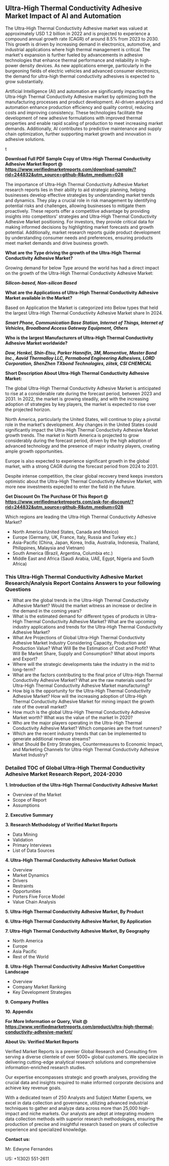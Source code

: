 <h2>Ultra-High Thermal Conductivity Adhesive Market Impact of AI and Automation</h2><p>The Ultra-High Thermal Conductivity Adhesive market was valued at approximately USD 1.2 billion in 2022 and is projected to experience a compound annual growth rate (CAGR) of around 8.5% from 2023 to 2030. This growth is driven by increasing demand in electronics, automotive, and industrial applications where high thermal management is critical. The market's expansion is further fueled by advancements in adhesive technologies that enhance thermal performance and reliability in high-power density devices. As new applications emerge, particularly in the burgeoning fields of electric vehicles and advanced consumer electronics, the demand for ultra-high thermal conductivity adhesives is expected to grow substantially.</p><p>Artificial Intelligence (AI) and automation are significantly impacting the Ultra-High Thermal Conductivity Adhesive market by optimizing both the manufacturing processes and product development. AI-driven analytics and automation enhance production efficiency and quality control, reducing costs and improving consistency. These technologies facilitate the development of new adhesive formulations with improved thermal properties and enable rapid scaling of production to meet increasing market demands. Additionally, AI contributes to predictive maintenance and supply chain optimization, further supporting market growth and innovation in adhesive solutions.</p>t</p><p id="" class=""><strong>Download Full PDF Sample Copy of Ultra-High Thermal Conductivity Adhesive Market Report @ <a href="https://www.verifiedmarketreports.com/download-sample/?rid=244832&utm_source=github-R&utm_medium=028" target="_blank">https://www.verifiedmarketreports.com/download-sample/?rid=244832&utm_source=github-R&utm_medium=028</a></strong></p><p>The importance of&nbsp;Ultra-High Thermal Conductivity Adhesive Market research reports lies in their ability to aid strategic planning, helping businesses develop effective strategies by understanding market trends and dynamics. They play a crucial role in risk management by identifying potential risks and challenges, allowing businesses to mitigate them proactively. These reports offer a competitive advantage by providing insights into competitors' strategies and Ultra-High Thermal Conductivity Adhesive Market positioning. For investors, they provide critical data for making informed decisions by highlighting market forecasts and growth potential. Additionally, market research reports guide product development by understanding consumer needs and preferences, ensuring products meet market demands and drive business growth.</p><p><strong>What are the&nbsp;Type driving the growth of the Ultra-High Thermal Conductivity Adhesive Market?</strong></p><p id="" class="">Growing demand for below Type around the world has had a direct impact on the growth of the Ultra-High Thermal Conductivity Adhesive Market:</p><em><strong>Silicon-based, Non-silicon Based</strong></em></p><strong>What are the&nbsp;Applications&nbsp;of Ultra-High Thermal Conductivity Adhesive Market available in the Market?</strong></p><p id="" class="">Based on Application the Market is categorized into Below types that held the largest Ultra-High Thermal Conductivity Adhesive Market share In 2024.</p><em><strong>Smart Phone, Communication Base Station, Internet of Things, Internet of Vehicles, Broadband Access Gateway Equipment, Others</strong></em></p><strong>Who is the largest Manufacturers of Ultra-High Thermal Conductivity Adhesive Market worldwide?</strong></p><p><em><strong>Dow, Henkel, Shin-Etsu, Parker Hannifin, 3M, Momentive, Master Bond Inc., Aavid Thermalloy LLC, Permabond Engineering Adhesives, LORD Corporation, ShenZhen TXbond Technologies, ziitek, CSI CHEMICAL</strong></em></p><p id="" class=""><strong>Short Description About Ultra-High Thermal Conductivity Adhesive Market:</strong></p><p>The global Ultra-High Thermal Conductivity Adhesive Market is anticipated to rise at a considerable rate during the forecast period, between 2023 and 2031. In 2022, the market is growing steadily, and with the increasing adoption of strategies by key players, the market is expected to rise over the projected horizon.</p><p>North America, particularly the United States, will continue to play a pivotal role in the market's development. Any changes in the United States could significantly impact the Ultra-High Thermal Conductivity Adhesive Market growth trends. The market in North America is projected to grow considerably during the forecast period, driven by the high adoption of advanced technology and the presence of major industry players, creating ample growth opportunities.</p><p>Europe is also expected to experience significant growth in the global market, with a strong CAGR during the forecast period from 2024 to 2031.</p><p>Despite intense competition, the clear global recovery trend keeps investors optimistic about the Ultra-High Thermal Conductivity Adhesive Market, with more new investments expected to enter the field in the future.</p><p id="" class=""><strong>Get Discount On The Purchase Of This Report @ <a href="https://www.verifiedmarketreports.com/ask-for-discount/?rid=244832&utm_source=github-R&utm_medium=028" target="_blank">https://www.verifiedmarketreports.com/ask-for-discount/?rid=244832&utm_source=github-R&utm_medium=028</a></strong></p>Which regions are leading the Ultra-High Thermal Conductivity Adhesive Market?</p><ul><li>North America (United States, Canada and Mexico)</li><li>Europe (Germany, UK, France, Italy, Russia and Turkey etc.)</li><li>Asia-Pacific (China, Japan, Korea, India, Australia, Indonesia, Thailand, Philippines, Malaysia and Vietnam)</li><li>South America (Brazil, Argentina, Columbia etc.)</li><li>Middle East and Africa (Saudi Arabia, UAE, Egypt, Nigeria and South Africa)</li></ul><h3 id="" class="">This Ultra-High Thermal Conductivity Adhesive Market Research/Analysis Report Contains Answers to your following Questions</h3><ul><li>What are the global trends in the Ultra-High Thermal Conductivity Adhesive Market? Would the market witness an increase or decline in the demand in the coming years?</li><li>What is the estimated demand for different types of products in Ultra-High Thermal Conductivity Adhesive Market? What are the upcoming industry applications and trends for the Ultra-High Thermal Conductivity Adhesive Market?</li><li>What Are Projections of Global Ultra-High Thermal Conductivity Adhesive Market Industry Considering Capacity, Production and Production Value? What Will Be the Estimation of Cost and Profit? What Will Be Market Share, Supply and Consumption? What about imports and Export?</li><li>Where will the strategic developments take the industry in the mid to long-term?</li><li>What are the factors contributing to the final price of Ultra-High Thermal Conductivity Adhesive Market? What are the raw materials used for Ultra-High Thermal Conductivity Adhesive Market manufacturing?</li><li>How big is the opportunity for the Ultra-High Thermal Conductivity Adhesive Market? How will the increasing adoption of Ultra-High Thermal Conductivity Adhesive Market for mining impact the growth rate of the overall market?</li><li>How much is the global Ultra-High Thermal Conductivity Adhesive Market worth? What was the value of the market In 2020?</li><li>Who are the major players operating in the Ultra-High Thermal Conductivity Adhesive Market? Which companies are the front runners?</li><li>Which are the recent industry trends that can be implemented to generate additional revenue streams?</li><li>What Should Be Entry Strategies, Countermeasures to Economic Impact, and Marketing Channels for Ultra-High Thermal Conductivity Adhesive Market Industry?</li></ul><h3 id="" class="">Detailed TOC of Global Ultra-High Thermal Conductivity Adhesive Market Research Report, 2024-2030</h3><p id="" class=""><strong>1. Introduction of the Ultra-High Thermal Conductivity Adhesive Market</strong></p><ul><li>Overview of the Market</li><li>Scope of Report</li><li>Assumptions</li></ul><p id="" class=""><strong>2. Executive Summary</strong></p><p id="" class=""><strong>3. Research Methodology of Verified Market Reports</strong></p><ul><li>Data Mining</li><li>Validation</li><li>Primary Interviews</li><li>List of Data Sources</li></ul><p id="" class=""><strong>4. Ultra-High Thermal Conductivity Adhesive Market Outlook</strong></p><ul><li>Overview</li><li>Market Dynamics</li><li>Drivers</li><li>Restraints</li><li>Opportunities</li><li>Porters Five Force Model</li><li>Value Chain Analysis</li></ul><p id="" class=""><strong>5. Ultra-High Thermal Conductivity Adhesive Market, By Product</strong></p><p id="" class=""><strong>6. Ultra-High Thermal Conductivity Adhesive Market, By Application</strong></p><p id="" class=""><strong>7. Ultra-High Thermal Conductivity Adhesive Market, By Geography</strong></p><ul><li>North America</li><li>Europe</li><li>Asia Pacific</li><li>Rest of the World</li></ul><p id="" class=""><strong>8. Ultra-High Thermal Conductivity Adhesive Market Competitive Landscape</strong></p><ul><li>Overview</li><li>Company Market Ranking</li><li>Key Development Strategies</li></ul><p id="" class=""><strong>9. Company Profiles</strong></p><p id="" class=""><strong>10. Appendix</strong></p><p id="" class=""><strong>For More Information or Query, Visit @ <a href="https://www.verifiedmarketreports.com/product/ultra-high-thermal-conductivity-adhesive-market/" target="_blank">https://www.verifiedmarketreports.com/product/ultra-high-thermal-conductivity-adhesive-market/</a></strong></p><p id="" class=""><strong>About Us: Verified Market Reports</strong></p><p id="" class="">Verified Market Reports is a premier Global Research and Consulting firm serving a diverse clientele of over 5000+ global customers. We specialize in delivering cutting-edge analytical research solutions and comprehensive information-enriched research studies.</p><p id="" class="">Our expertise encompasses strategic and growth analyses, providing the crucial data and insights required to make informed corporate decisions and achieve key revenue goals.</p><p id="" class="">With a dedicated team of 250 Analysts and Subject Matter Experts, we excel in data collection and governance, utilizing advanced industrial techniques to gather and analyze data across more than 25,000 high-impact and niche markets. Our analysts are adept at integrating modern data collection methods with superior research methodologies, ensuring the production of precise and insightful research based on years of collective experience and specialized knowledge.</p><p id="" class=""><strong>Contact us:</strong></p><p id="" class="">Mr. Edwyne Fernandes</p><p id="" class="">US: +1(302) 551-2611</p>